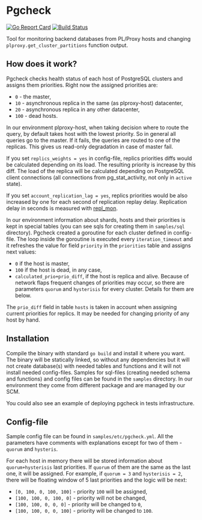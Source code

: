 # Pgcheck
[![Go Report Card](https://goreportcard.com/badge/github.com/yandex/pgcheck)](https://goreportcard.com/report/github.com/yandex/pgcheck)
[![Build Status](https://travis-ci.org/yandex/pgcheck.svg?branch=master)](https://travis-ci.org/yandex/pgcheck)

Tool for monitoring backend databases from PL/Proxy hosts and changing `plproxy.get_cluster_partitions` function output.

## How does it work?

Pgcheck checks health status of each host of PostgreSQL clusters and assigns them priorities. Right now the assigned priorities are:
* `0` - the master,
* `10` - asynchronous replica in the same (as plproxy-host) datacenter,
* `20` - asynchronous replica in any other datacenter,
* `100` - dead hosts.

In our environment plproxy-host, when taking decision where to route the query, by default takes host with the lowest priority. So in general all queries go to the master. If it fails, the queries are routed to one of the replicas. This gives us read-only degradation in case of master fail.

If you set `replics_weights = yes` in config-file, replics priorities diffs would be calculated depending on its load. The resulting priority is increase by this diff. The load of the replica will be calculated depending on PostgreSQL client connections (all connections from pg_stat_activity, not only in `active` state).

If you set `account_replication_lag = yes`, replics priorities would be also increased by one for each second of replication replay delay. Replication delay in seconds is measured with [repl_mon](https://github.com/dev1ant/repl_mon).

In our environment information about shards, hosts and their priorities is kept in special tables (you can see sqls for creating them in `samples/sql` directory). Pgcheck created a goroutine for each cluster defined in config-file.
The loop inside the goroutine is executed every `iteration_timeout` and it refreshes the value for field `priority` in the `priorities` table and assigns next values:
* `0` if the host is master,
* `100` if the host is dead, in any case,
* `calculated_prio+prio_diff`, if the host is replica and alive.
Because of network flaps frequent changes of priorities may occur, so there are parameters `quorum` and `hysterisis` for every cluster. Details for them are below.

The `prio_diff` field in table `hosts` is taken in account when assigning current priorities for replics. It may be needed for changing priority of any host by hand.

## Installation

Compile the binary with standard `go build` and install it where you want.
The binary will be statically linked, so without any dependencies but it will not create database(s) with needed tables and functions and it will not install needed config-files. Samples for sql-files (creating needed schema and functions) and config files can be found in the `samples` directory. In our environment they come from different package and are managed by our SCM.

You could also see an example of deploying pgcheck in tests infrastructure.

## Config-file

Sample config file can be found in `samples/etc/pgcheck.yml`. All the parameters have comments with explanations except for two of them - `quorum` and `hysteris`.

For each host in memory there will be stored information about `quorum+hysterisis` last priorities. If `quorum` of them are the same as the last one, it will be assigned. For example, if `quorum = 3` and `hysterisis = 2`, there will be floating window of 5 last priorities and the logic will be next:
* `[0, 100, 0, 100, 100]` - priority `100` will be assigned,
* `[100, 100, 0, 100, 0]` - priority will not be changed,
* `[100, 100, 0, 0, 0]` - priority will be changed to `0`,
* `[100, 100, 0, 0, 100]` - priority will be changed to `100`.
